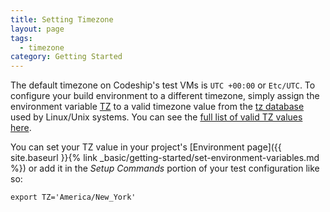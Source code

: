 ```yaml
---
title: Setting Timezone
layout: page
tags:
  - timezone
category: Getting Started
---
```

The default timezone on Codeship's test VMs is `UTC +00:00` or `Etc/UTC`. To configure your build environment to a different timezone, simply assign the environment variable [TZ](http://manpages.ubuntu.com/manpages/trusty/en/man8/tzselect.8.html) to a valid timezone value from the [tz database](https://en.wikipedia.org/wiki/Tz_database) used by Linux/Unix systems. You can see the [full list of valid TZ values here](https://en.wikipedia.org/wiki/List_of_tz_database_time_zones).

You can set your TZ value in your project's [Environment page]({{ site.baseurl }}{% link _basic/getting-started/set-environment-variables.md %}) or add it in the _Setup Commands_ portion of your test configuration like so:

```shell
export TZ='America/New_York'
```
